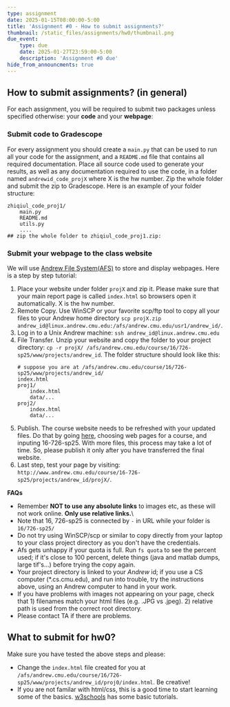 ```yaml
---
type: assignment
date: 2025-01-15T08:00:00-5:00
title: 'Assignment #0 - How to submit assignments?'
thumbnail: /static_files/assignments/hw0/thumbnail.png
due_event:
    type: due
    date: 2025-01-27T23:59:00-5:00
    description: 'Assignment #0 due'
hide_from_announcments: true
---
```


## How to submit assignments? (in general) 
For each assignment, you will be required to submit two packages unless specified otherwise:  your __code__ and your __webpage__:
### Submit code to Gradescope
For every assignment you should create a `main.py` that can be used to run all your code for the assignment, and a `README.md` file that contains all required documentation. Place all source code used to generate your results, as well as any documentation required to use the code, in a folder named `andrewid_code_projX` where X is the hw number. Zip the whole folder and submit the zip to Gradescope. Here is an example of your folder structure:
```angular2html
zhiqiul_code_proj1/
    main.py
    README.md
    utils.py
    ....
## zip the whole folder to zhiqiul_code_proj1.zip:
```

### Submit your webpage to the class website
We will use [Andrew File System(AFS)](https://www.cmu.edu/computing/services/comm-collab/collaboration/afs/how-to/index.html) to store and display webpages. Here is a step by step tutorial: 
1. Place your website under folder `projX` and zip it. Please make sure that your main report page is called `index.html` so browsers open it automatically. X is the hw number.
2. Remote Copy. Use WinSCP or your favorite scp/ftp tool to copy all your files to your Andrew home directory `scp projX.zip andrew_id@linux.andrew.cmu.edu:/afs/andrew.cmu.edu/usr1/andrew_id/`.
3. Log in to a Unix Andrew machine: `ssh andrew_id@linux.andrew.cmu.edu`
4. File Transfer.  Unzip your website and copy the folder to your project directory: `cp -r projX/ /afs/andrew.cmu.edu/course/16/726-sp25/www/projects/andrew_id`.
   The folder structure should look like this:
    ```angular2html
    # suppose you are at /afs/andrew.cmu.edu/course/16/726-sp25/www/projects/andrew_id/
    index.html
    proj1/
        index.html
        data/...
    proj2/
        index.html
        data/...
    ```
5. Publish. The course website needs to be refreshed with your updated files. Do that by going [here](https://www.andrew.cmu.edu/server/publish.html), choosing web pages for a course, and inputing 16-726-sp25. With more files, this process may take a lot of time. So, please publish it only after you have transferred the final website.
6. Last step, test your page by visiting: `http://www.andrew.cmu.edu/course/16-726-sp25/projects/andrew_id/projX/`.

__FAQs__
- Remember __NOT to use any absolute links__ to images etc, as these will not work online. __Only use relative links.__\
- Note that 16, 726-sp25 is connected by `-` in URL while your folder is `16/726-sp25/`     
- Do not try using WinSCP/scp or similar to copy directly from your laptop to your class project directory as you don't have the credentials.
- Afs gets unhappy if your quota is full. Run `fs quota` to see the percent used; if it's close to 100 percent, delete things (java and matlab dumps, large tif's...) before trying the copy again.
- Your project directory is linked to your _Andrew_ id; if you use a CS computer (*.cs.cmu.edu), and run into trouble, try the instructions above, using an Andrew computer to hand in your work.
- If you have problems with images not appearing on your page, check that 1) filenames match your html files (e.g. .JPG vs .jpeg). 2) relative path is used from the correct root directory. 
- Please contact TA if there are problems. 


## What to submit for hw0?
Make sure you have tested the above steps and please:
- Change the `index.html` file created for you at `/afs/andrew.cmu.edu/course/16/726-sp25/www/projects/andrew_id/proj0/index.html`. Be creative!
- If you are not familar with html/css, this is a good time to start learning some of the basics. [w3schools](https://www.w3schools.com/html/default.asp) has some basic tutorials.